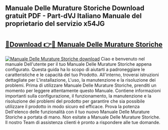 ## Manuale Delle Murature Storiche Download gratuit PDF - Part-dVJ Italiano Manuale del proprietario del servizio x54JG

# <h2><a href="http://dfgylk.blite.top/?on=Manuale+Delle+Murature+Storiche">🔗Download 👉🔴 Manuale Delle Murature Storiche</a></h2>

[![Manuale Delle Murature Storiche download](https://i.imgur.com/lujVjoI.png)](http://dfgylk.blite.top/?on=Manuale+Delle+Murature+Storiche)
Ciao e benvenuto nel manuale Dell'utente per il tuo Manuale Delle Murature Storiche appena configurato. Questa guida ha lo scopo di aiutarti a padroneggiare le caratteristiche e le capacità del tuo Prodotto. All'interno, troverai istruzioni dettagliate per L'installazione, L'uso, la manutenzione e la risoluzione dei problemi. Prima di utilizzare Manuale Delle Murature Storiche, prenditi un momento per leggere attentamente questo Manuale. Contiene informazioni importanti sulla configurazione, il funzionamento, la manutenzione e la risoluzione dei problemi del prodotto per garantire che sia possibile utilizzare il prodotto in modo sicuro ed efficace. Prova la potenza Dell'elenco delle funzionalità con il tuo nuovo Manuale Delle Murature Storiche a portata di mano. Non esitate a Manuale Delle Murature Storiche. Il nostro Team di assistenza clienti è pronto a rispondere alle tue domande.
